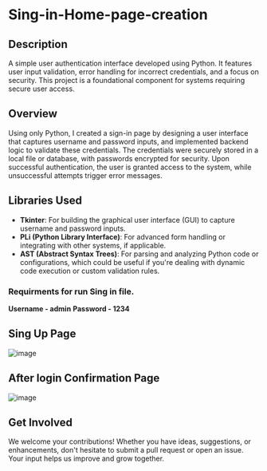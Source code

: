 # Sing-in-Home-page-creation

## **Description**
A simple user authentication interface developed using Python. It features user input validation, error handling for incorrect credentials, and a focus on security. This project is a foundational component for systems requiring secure user access.

## Overview
Using only Python, I created a sign-in page by designing a user interface that captures username and password inputs, and implemented backend logic to validate these credentials. The credentials were securely stored in a local file or database, with passwords encrypted for security. Upon successful authentication, the user is granted access to the system, while unsuccessful attempts trigger error messages.

## Libraries Used
- **Tkinter**: For building the graphical user interface (GUI) to capture username and password inputs.
- **PLi (Python Library Interface)**: For advanced form handling or integrating with other systems, if applicable.
- **AST (Abstract Syntax Trees)**: For parsing and analyzing Python code or configurations, which could be useful if you're dealing with dynamic code execution or custom validation rules.

### Requirments for run Sing in file.

**Username - admin**
**Password - 1234**

## Sing Up Page
![image](https://github.com/user-attachments/assets/f42d66a9-f54a-4638-9e08-42c7c9cae801)

## After login Confirmation Page
![image](https://github.com/user-attachments/assets/be3049b3-d75b-4061-8a3e-e4204be348e6)

## Get Involved
We welcome your contributions! Whether you have ideas, suggestions, or enhancements, don't hesitate to submit a pull request or open an issue. Your input helps us improve and grow together.







